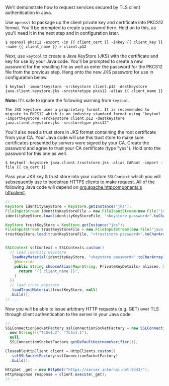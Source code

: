 We'll demonstrate how to request services secured by TLS client authentication in Java.

Use `openssl` to package up the client private key and certificate into PKCS12 format. You'll be prompted to create a password here. Hold on to this, as you'll need it in the next step and in configuration later.

```shell-session
$ openssl pkcs12 -export -in {{ client_cert }} -inkey {{ client_key }} -name {{ client_name }} > client.p12
```

Next, use `keytool` to create a Java KeyStore (JKS) with the certificate and key for use by your Java code. You'll be prompted to create a new password for the resulting file as well as enter the password for the PKCS12 file from the previous step. Hang onto the new JKS password for use in configuration below.

```shell-session
$ keytool -importkeystore -srckeystore client.p12 -destkeystore java.client.keystore.jks -srcstoretype pkcs12 -alias {{ client_name }}
```

**Note:** It's safe to ignore the following warning from `keytool`.

```
The JKS keystore uses a proprietary format. It is recommended to migrate to PKCS12 which is an industry standard format using "keytool -importkeystore -srckeystore client.p12 -destkeystore java.client.keystore.jks -srcstoretype pkcs12".
```

You'll also need a trust store in JKS format containing the root certificate from your CA. Your Java code will use this trust store to make sure certificates presented by servers were signed by your CA. Create the password and agree to trust your CA certificate (type "yes"). Hold onto the password for this one as well.

```shell-session
$ keytool -keystore java.client.truststore.jks -alias CARoot -import -file {{ ca_cert }}
```

Pass your JKS key &amp; trust store into your custom `SSLContext` which you will subsequently use to bootstrap HTTPS clients to make request. All of the following Java code will depend on [org.apache.httpcomponents's httpclient](https://search.maven.org/artifact/org.apache.httpcomponents/httpclient/4.5.10/jar).

```java
// ...
KeyStore identityKeyStore = KeyStore.getInstance("jks");
FileInputStream identityKeyStoreFile = new FileInputStream(new File("java.client.keystore.jks"));
identityKeyStore.load(identityKeyStoreFile, "<keystore password>".toCharArray());

KeyStore trustKeyStore = KeyStore.getInstance("jks");
FileInputStream trustKeyStoreFile = new FileInputStream(new File("java.client.truststore.jks"));
trustKeyStore.load(trustKeyStoreFile, "<truststore password>".toCharArray());


SSLContext sslContext = SSLContexts.custom()
  // load identity keystore
  .loadKeyMaterial(identityKeyStore, "<keystore password>".toCharArray(), new PrivateKeyStrategy() {
    @Override
    public String chooseAlias(Map<String, PrivateKeyDetails> aliases, Socket socket) {
      return "{{ client_name }}";
    }
  })
  // load trust keystore
  .loadTrustMaterial(trustKeyStore, null)
  .build();
// ...
```

Now you will be able to issue arbitrary HTTP requests (e.g. GET) over TLS through client authentication to the server in your Java code:

```java
// ...
SSLConnectionSocketFactory sslConnectionSocketFactory = new SSLConnectionSocketFactory(sslContext,
  new String[]{"TLSv1.2", "TLSv1.1"},
  null,
  SSLConnectionSocketFactory.getDefaultHostnameVerifier());

CloseableHttpClient client = HttpClients.custom()
  .setSSLSocketFactory(sslConnectionSocketFactory)
  .build();

HttpGet _get = new HttpGet("https://server.internal.net:9443/");
HttpResponse response = client.execute(_get);
// ...
```
